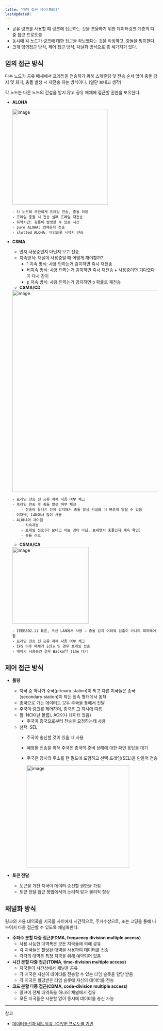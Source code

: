 ```yaml
---
title: '매체 접근 제어(MAC)'
lastUpdated: 
---
```


- 공유 링크를 사용할 떄 링크에 접근하는 것을 조율하기 위한 데이터링크 계층의 다중 접근 프로토콜
- 동시에 각 노드가 링크에 대한 접근을 확보했다는 것을 확정하고, 충돌을 방지한다
- 크게 임의접근 방식, 제어 접근 방식, 채널화 방식으로 총 세가지가 있다.

## 임의 접근 방식

다수 노드가 공유 매체에서 프레임을 전송하기 위해 스케줄링 및 전송 순서 없이 충돌 감지 및 회피, 충돌 발생 시 재전송 하는 방식이다. (일단 보내고 생각)

각 노드는 다른 노드의 간섭을 받지 않고 공유 매체에 접근할 권한을 보유한다.

- **ALOHA**

  <img width="315" alt="image" src="https://github.com/rlaisqls/TIL/assets/81006587/1886d09e-c573-40e5-92e3-6db1031db750">
      
      - 타 노드와 무관하게 프레임 전송, 충돌 허용
      - 프레임 충돌 시 전송 실패 프레임 재전송
      - 취약시간: 충돌이 발생할 수 있는 시간
      - pure ALOHA: 언제든지 전송
      - slotted ALOHA: 타임슬롯 시작시 전송
  
- **CSMA**
    - 먼저 사용중인지 아닌지 보고 전송
    - 지속방식: 채널이 사용중일 때 어떻게 해야할까?
        - 1 지속 방식: 사용 안하는거 감지하면 즉시 재전송
        - 비지속 방식: 사용 안하는거 감지하면 즉시 재전송 + 사용중이면 기다렸다가 다시 감지
        - p 지속 방식: 사용 안하는거 감지하면 p 확률로 재전송
    - **CSMA/CD**
    
  <img width="665" alt="image" src="https://github.com/rlaisqls/TIL/assets/81006587/f5d79e32-322e-42e4-b415-4d9abdf1db5d">

      - 프레임 전송 전 공유 매체 사용 여부 체크
      - 프레임 전송 후 충돌 발생 여부 체크
          - 전송이 끝나기 전에 감지해서 충돌 발생 사실을 더 빠르게 알릴 수 있음
      - 이더넷, LAN에서 많이 사용
      - ALOHA와 차이점
          - 지속과정
          - 프레임 전송(다 보내고 아는 것이 아님, 보내면서 충돌인지 계속 확인)
          - 충돌 신호

    - **CSMA/CA**
    
  <img width="252" alt="image" src="https://github.com/rlaisqls/TIL/assets/81006587/ef790878-785e-4bcb-a87f-5ffa743d47f5">

      - IEEE802.11 표준, 무선 LAN에서 사용 → 충돌 감지 어려워 검출이 아니라 회피해야함
      - 프레임 전송 전 공유 매체 사용 여부 체크
      - IFS 이후 매체가 idle 인 경우 프레임 전송
      - 매체가 사용중인 경우 Backoff time 대기

## 제어 접근 방식

- **폴링**
  - 지국 중 하나가 주국(primary station)이 되고 다른 지국들은 종국(secondary station)이 되는 접속 형태에서 동작
  - 종국으로 가는 데이터도 모두 주국을 통해서 전달
  - 주국이 링크를 제어하며, 종국은 그 지시에 따름
  - 폴: NCK(난 몰름),  ACK(나 데이터 있음)
    - 주국이 종국으로부터 전송을 요청하는데 사용
  - 선택: SEL
    - 주국이 송신할 것이 있을 때 사용
    - 예정된 전송을 위해 주국은 종국의 준비 상태에 대한 확인 응답을 대기
    - 주국은 장치의 주소를 한 필드에 포함하고 선택 프레임(SEL)을 만들어 전송
      
      <img width="338" alt="image" src="https://github.com/rlaisqls/TIL/assets/81006587/97e2e2c5-5f19-44b7-992b-81035b9a93e0">
  
- **토큰 전달**
  - 토큰을 가진 지국이 데이터 송신할 권한을 가짐
  - 토큰 전달 접근 방법에서의 논리적 링과 물리적 형상

## 채널화 방식

링크의 가용 대역폭을 지국들 사이에서 시간적으로, 주파수상으로, 또는 코딩을 통해 나누어서 다중 접근할 수 있도록 채널화한다.

- **주파수 분할 다중 접근(FDMA, frequency division multiple access)**
  - 사용 사능한 대역폭은 모든 지국들에 의해 공유
  - 각 지국들은 할당된 대역을 사용하여 데이터를 전송
  - 각각의 대역은 특정 지국을 위해 예약되어 있음
- **시간 분할 다중 접근(TDMA, time-division multiple access)**
  - 지국들이 시간상에서 채널을 공유
  - 각 지국은 자신이 데이터를 전송할 수 있는 타임 슬롯을 할당 받음
  - 각 지국은 할당받은 타임 슬롯에 자신의 데이터를 전송
- **코드 분할 다중 접근(CDMA, code-division multiple access)**
  - 링크이 전체 대역폭을 하나의 채널에서 점유
  - 모든 지국들은 시분할 없이 동시에 데이터를 송신 가능

---
참고
- [데이터통신과 네트워킹 TCP/IP 프로토콜 기반](https://product.kyobobook.co.kr/detail/S000001693780)